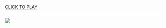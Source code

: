 
<a href="https://premium76.site?title=roulette_game_unblocked&ref=13M">CLICK TO PLAY</a></h3>
<hr>

<a href="https://premium76.site?title=roulette_game_unblocked&ref=13M"><img src="https://clearcache.store/games.png"></a>


